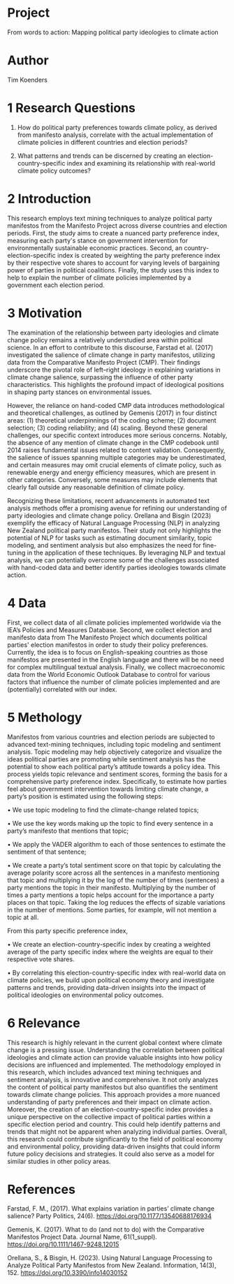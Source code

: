 # Project

From words to action: Mapping political party ideologies to climate action

# Author

Tim Koenders

# 1 Research Questions

1. How do political party preferences towards climate policy, as derived from manifesto analysis, correlate with the actual implementation of climate policies in different countries and election periods?

2. What patterns and trends can be discerned by creating an election-country-specific index and examining its relationship with real-world climate policy outcomes?

# 2 Introduction

This research employs text mining techniques to analyze political party manifestos from the Manifesto Project across diverse countries and election periods. First, the study aims to create a nuanced party preference index, measuring each party's stance on government intervention for environmentally sustainable economic practices. Second, an country-election-specific index is created by weighting the party preference index by their respective vote shares to account for varying levels of bargaining  power of parties in political coalitions. Finally, the study uses this index to help to explain the number of climate policies implemented by a government each election period.

# 3 Motivation

The examination of the relationship between party ideologies and climate change policy remains a relatively understudied area within political science. In an effort to contribute to this discourse, Farstad et al. (2017) investigated the salience of climate change in party manifestos, utilizing data from the Comparative Manifesto Project (CMP). Their findings underscore the pivotal role of left–right ideology in explaining variations in climate change salience, surpassing the influence of other party characteristics. This highlights the profound impact of ideological positions in shaping party stances on environmental issues.

However, the reliance on hand-coded CMP data introduces methodological and theoretical challenges, as outlined by Gemenis (2017) in four distinct areas: (1) theoretical underpinnings of the coding scheme; (2) document selection; (3) coding reliability; and (4) scaling. Beyond these general challenges, our specific context introduces more serious concerns. Notably, the absence of any mention of climate change in the CMP codebook until 2014 raises fundamental issues related to content validation. Consequently, the salience of issues spanning multiple categories may be underestimated, and certain measures may omit crucial elements of climate policy, such as renewable energy and energy efficiency measures, which are present in other categories. Conversely, some measures may include elements that clearly fall outside any reasonable definition of climate policy.

Recognizing these limitations, recent advancements in automated text analysis methods offer a promising avenue for refining our understanding of party ideologies and climate change policy. Orellana and Bisgin (2023) exemplify the efficacy of Natural Language Processing (NLP) in analyzing New Zealand political party manifestos. Their study not only highlights the potential of NLP for tasks such as estimating document similarity, topic modeling, and sentiment analysis but also emphasizes the need for fine-tuning in the application of these techniques. By leveraging NLP and textual analysis, we can potentially overcome some of the challenges associated with hand-coded data and better identify parties ideologies towards climate action.

# 4 Data

First, we collect data of all climate policies implemented worldwide via the IEA’s Policies and Measures Database. Second, we collect election and manifesto data from The Manifesto Project which documents political parties' election manifestos in order to study their policy preferences. Currently, the idea is to focus on English-speaking countries as those manifestos are presented in the English language and there will be no need for complex multilingual textual analysis. Finally, we collect macroeconomic data from the World Economic Outlook Database to control for various factors that influence the number of climate policies implemented and are (potentially) correlated with our index. 

# 5 Methology

Manifestos from various countries and election periods are subjected to advanced text-mining techniques, including topic modeling and sentiment analysis. Topic modeling may help objectively categorize and visualize the ideas political parties are promoting while sentiment analysis has the potential to show each political party’s attitude towards a policy idea. This process yields topic relevance and sentiment scores, forming the basis for a comprehensive party preference index. Specifically, to estimate how parties feel about government intervention towards limiting climate change, a party’s position is estimated using the following steps:

• We use topic modeling to find the climate-change related topics;

• We use the key words making up the topic to find every sentence in a party’s manifesto that mentions that topic;

• We apply the VADER algorithm to each of those sentences to estimate the sentiment of that sentence;

• We create a party’s total sentiment score on that topic by calculating the average polarity score across all the sentences in a manifesto mentioning that topic and multiplying it by the log of the number of times (sentences) a party mentions the topic in their manifesto. Multiplying by the number of times a party mentions a topic helps account for the importance a party places on that topic. Taking the log reduces the effects of sizable variations in the number of mentions. Some parties, for example, will not mention a topic at all.

From this party specific preference index, 

• We create an election-country-specific index by creating a weighted average of the party specific index where the weights are equal to their respective vote shares.

• By correlating this election-country-specific index with real-world data on climate policies, we build upon political economy theory and investigate patterns and trends, providing data-driven insights into the impact of political ideologies on environmental policy outcomes. 

# 6 Relevance

This research is highly relevant in the current global context where climate change is a pressing issue. Understanding the correlation between political ideologies and climate action can provide valuable insights into how policy decisions are influenced and implemented. The methodology employed in this research, which includes advanced text mining techniques and sentiment analysis, is innovative and comprehensive. It not only analyzes the content of political party manifestos but also quantifies the sentiment towards climate change policies. This approach provides a more nuanced understanding of party preferences and their impact on climate action. Moreover, the creation of an election-country-specific index provides a unique perspective on the collective impact of political parties within a specific election period and country. This could help identify patterns and trends that might not be apparent when analyzing individual parties. Overall, this research could contribute significantly to the field of political economy and environmental policy, providing data-driven insights that could inform future policy decisions and strategies. It could also serve as a model for similar studies in other policy areas.

# References

Farstad, F. M., (2017). What explains variation in parties’ climate change salience? Party Politics, 24(6). https://doi.org/10.1177/13540688176934

Gemenis, K. (2017). What to do (and not to do) with the Comparative Manifestos Project Data. Journal Name, 61(1_suppl). https://doi.org/10.1111/1467-9248.12015

Orellana, S., & Bisgin, H. (2023). Using Natural Language Processing to Analyze Political Party Manifestos from New Zealand. Information, 14(3), 152. https://doi.org/10.3390/info14030152

